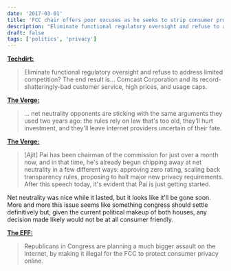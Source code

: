 ```yaml
---
date: '2017-03-01'
title: 'FCC chair offers poor excuses as he seeks to strip consumer protections'
description: "Eliminate functional regulatory oversight and refuse to address limited competition? The end result is... Comcast Corporation and its record-shatteringly-bad customer service, high prices, and usage caps."
draft: false
tags: ['politics', 'privacy']
---
```


**[Techdirt:](https://www.techdirt.com/2017/03/01/fcc-boss-falsely-claims-his-attacks-net-neutrality-have-already-made-wireless-sector-more-competitive/)**

> Eliminate functional regulatory oversight and refuse to address limited competition? The end result is... Comcast Corporation and its record-shatteringly-bad customer service, high prices, and usage caps.<!-- excerpt -->

**[The Verge:](http://www.theverge.com/2017/3/1/14756064/net-neutrality-second-anniversary-under-assault)**

> ... net neutrality opponents are sticking with the same arguments they used two years ago: the rules rely on law that's too old, they'll hurt investment, and they'll leave internet providers uncertain of their fate.

**[The Verge:](http://www.theverge.com/2017/2/28/14761510/fcc-chairman-ajit-pai-says-net-neutrality-was-a-mistake)**

> [Ajit] Pai has been chairman of the commission for just over a month now, and in that time, he's already begun chipping away at net neutrality in a few different ways: approving zero rating, scaling back transparency rules, proposing to halt major new privacy requirements. After this speech today, it's evident that Pai is just getting started.

Net neutrality was nice while it lasted, but it looks like it'll be gone soon. More and more this issue seems like something congress should settle definitively but, given the current political makeup of both houses, any decision made likely would not be at all consumer friendly.

**[The EFF:](https://www.eff.org/deeplinks/2017/02/new-fcc-chairman-begins-attacks-internet-privacy)**

> Republicans in Congress are planning a much bigger assault on the Internet, by making it illegal for the FCC to protect consumer privacy online.
